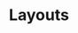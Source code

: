 ---
title: Layouts
template: "course"
draft: false
slug: "/courses/Layouts/"
category: "CSS Fundamentals"
tags:
  - "Refactoring"
description: "Need help achieving the ideal layout for your feature? This course explains the various CSS layout modes and covers everything you need to create robust responsive webpages for all devices and sizes."
lessons: 
  - link: "layout-basics"
    title: "Layout Basics" 
    description: "Everything on a webpage is a rectangle! Discover the box model, positioning, floats, and more."
  - link: "intro-to-flexbox"
    title: "Intro to Flexbox"
    description: "The flexbox CSS layout module makes it easier to design flexible responsive webpages by giving greater control over alignment, direction, order and size. This course covers the basics of flexbox and it's key concepts, an essential skill for frontend developers and designers."
  # - link: "intro-to-css-grid"
  #   title: "Intro to CSS Grid"
  #   description: ""
---